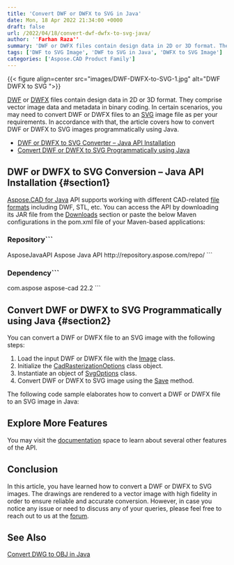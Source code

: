 ```yaml
---
title: 'Convert DWF or DWFX to SVG in Java'
date: Mon, 18 Apr 2022 21:34:00 +0000
draft: false
url: /2022/04/18/convert-dwf-dwfx-to-svg-java/
author: ''Farhan Raza''
summary: 'DWF or DWFX files contain design data in 2D or 3D format. They comprise vector image data and metadata in binary coding. In certain scenarios, you may need to convert DWF or DWFX files to an SVG image file as per your requirements. In accordance with that, the article covers how to **convert DWF or DWFX to SVG images programmatically using Java.**'
tags: ['DWF to SVG Image', 'DWF to SVG in Java', 'DWFX to SVG Image']
categories: ['Aspose.CAD Product Family']
---
```




{{< figure align=center src="images/DWF-DWFX-to-SVG-1.jpg" alt="DWF DWFX to SVG ">}}


[DWF][1] or [DWFX][2] files contain design data in 2D or 3D format. They comprise vector image data and metadata in binary coding. In certain scenarios, you may need to convert DWF or DWFX files to an [SVG][3] image file as per your requirements. In accordance with that, the article covers how to convert DWF or DWFX to SVG images programmatically using Java.

*   [DWF or DWFX to SVG Converter – Java API Installation][4]
*   [Convert DWF or DWFX to SVG Programmatically using Java][5]

## DWF or DWFX to SVG Conversion – Java API Installation {#section1}

[Aspose.CAD for Java][6] API supports working with different CAD-related [file formats][7] including DWF, STL, etc. You can access the API by downloading its JAR file from the [Downloads][8] section or paste the below Maven configurations in the pom.xml file of your Maven-based applications:

### Repository```
<repositories>
    <repository>
        <id>AsposeJavaAPI</id>
        <name>Aspose Java API</name>
        <url>http://repository.aspose.com/repo/</url>
    </repository>
</repositories>
```

### Dependency```
 <dependencies>
    <dependency>
        <groupId>com.aspose</groupId>
        <artifactId>aspose-cad</artifactId>
        <version>22.2</version>        
   </dependency>
</dependencies>
```

## Convert DWF or DWFX to SVG Programmatically using Java {#section2}

You can convert a DWF or DWFX file to an SVG image with the following steps:

1.  Load the input DWF or DWFX file with the [Image][9] class.
2.  Initialize the [CadRasterizationOptions][10] class object.
3.  Instantiate an object of [SvgOptions][11] class.
4.  Convert DWF or DWFX to SVG image using the [Save][12] method.

The following code sample elaborates how to convert a DWF or DWFX file to an SVG image in Java:



## Explore More Features

You may visit the [documentation][13] space to learn about several other features of the API.

## Conclusion

In this article, you have learned how to convert a DWF or DWFX to SVG images. The drawings are rendered to a vector image with high fidelity in order to ensure reliable and accurate conversion. However, in case you notice any issue or need to discuss any of your queries, please feel free to reach out to us at the [forum][14].

## See Also

[Convert DWG to OBJ in Java][15]




[1]: https://docs.fileformat.com/cad/dwf/
[2]: https://docs.fileformat.com/cad/dwfx/
[3]: https://docs.fileformat.com/page-description-language/svg/
[4]: #section1
[5]: #section2
[6]: https://products.aspose.com/cad/java
[7]: https://docs.aspose.com/cad/java/supported-file-formats/
[8]: https://downloads.aspose.com/cad/java
[9]: https://apireference.aspose.com/cad/java/com.aspose.cad/Image
[10]: https://apireference.aspose.com/cad/java/com.aspose.cad.imageoptions/CadRasterizationOptions
[11]: https://apireference.aspose.com/cad/java/com.aspose.cad.imageoptions/SvgOptions
[12]: https://apireference.aspose.com/cad/java/com.aspose.cad/Image#save-java.lang.String-com.aspose.cad.ImageOptionsBase-
[13]: https://docs.aspose.com/cad/net/
[14]: https://forum.aspose.com/c/cad
[15]: https://blog.aspose.com/2022/03/31/convert-dwg-to-obj-java/




